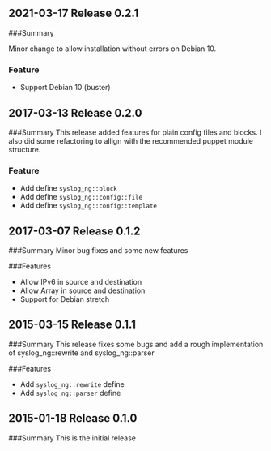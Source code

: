 ## 2021-03-17 Release 0.2.1
###Summary

Minor change to allow installation without errors on Debian 10.

### Feature
- Support Debian 10 (buster)

## 2017-03-13 Release 0.2.0
###Summary
This release added features for plain config files and blocks.
I also did some refactoring to allign with the recommended puppet module structure.

### Feature
- Add define `syslog_ng::block`
- Add define `syslog_ng::config::file`
- Add define `syslog_ng::config::template`

## 2017-03-07 Release 0.1.2
###Summary
Minor bug fixes and some new features

###Features
- Allow IPv6 in source and destination
- Allow Array in source and destination
- Support for Debian stretch

## 2015-03-15 Release 0.1.1
###Summary
This release fixes some bugs and add a rough implementation of syslog_ng::rewrite and syslog_ng::parser

###Features
- Add `syslog_ng::rewrite` define
- Add `syslog_ng::parser` define
 
## 2015-01-18 Release 0.1.0
###Summary
This is the initial release
